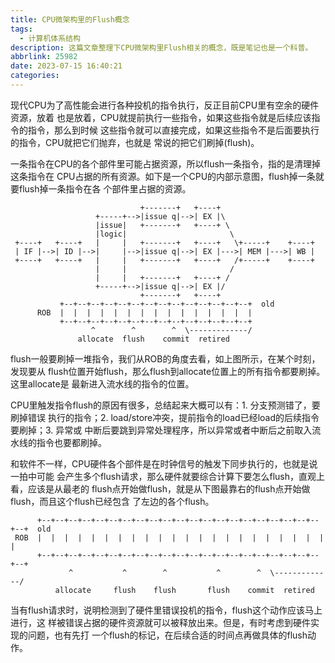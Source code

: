 ```yaml
---
title: CPU微架构里的Flush概念
tags:
  - 计算机体系结构
description: 这篇文章整理下CPU微架构里Flush相关的概念，既是笔记也是一个科普。
abbrlink: 25982
date: 2023-07-15 16:40:21
categories:
---
```


现代CPU为了高性能会进行各种投机的指令执行，反正目前CPU里有空余的硬件资源，放着
也是放着，CPU就提前执行一些指令，如果这些指令就是后续应该指令的指令，那么到时候
这些指令就可以直接完成，如果这些指令不是后面要执行的指令，CPU就把它们抛弃，也就是
常说的把它们刷掉(flush)。

一条指令在CPU的各个部件里可能占据资源，所以flush一条指令，指的是清理掉这条指令在
CPU占据的所有资源。如下是一个CPU的内部示意图，flush掉一条就要flush掉一条指令在各
个部件里占据的资源。
```
                             +-------+   +----+
                   +-----+-->|issue q|-->| EX |\
                   |issue|   +-------+   +----+ \
                   |logic|                       \
 +----+   +----+   |     |   +-------+   +----+   \+-----+    +----+
 | IF |-->| ID |-->|     |-->|issue q|-->| EX |--->| MEM |--->| WB |
 +----+   +----+   |     |   +-------+   +----+   /+-----+    +----+
                   |     |                       /
                   |     |   +-------+   +----+ /
                   +-----+-->|issue q|-->| EX |/
                             +-------+   +----+
           +--+--+--+--+--+--+--+--+--+--+--+--+--+--+  old
      ROB  |  |  |  |  |  |  |  |  |  |  |  |  |  |  |  
           +--+--+--+--+--+--+--+--+--+--+--+--+--+--+
                  ^        ^        ^  \-------------/
               allocate  flush    commit  retired
```

flush一般要刷掉一堆指令，我们从ROB的角度去看，如上图所示，在某个时刻，发现要从
flush位置开始flush，那么flush到allocate位置上的所有指令都要刷掉。这里allocate是
最新进入流水线的指令的位置。

CPU里触发指令flush的原因有很多，总结起来大概可以有：1. 分支预测错了，要刷掉错误
执行的指令；2. load/store冲突，提前指令的load已经load的后续指令要刷掉；3. 异常或
中断后要跳到异常处理程序，所以异常或者中断后之前取入流水线的指令也要都刷掉。

和软件不一样，CPU硬件各个部件是在时钟信号的触发下同步执行的，也就是说一拍中可能
会产生多个flush请求，那么硬件就要综合计算下要怎么flush，直观上看，应该是从最老的
flush点开始做flush，就是从下图最靠右的flush点开始做flush，而且这个flush已经包含
了左边的各个flush。
```
      +--+--+--+--+--+--+--+--+--+--+--+--+--+--+--+--+--+--+--+--+--+--+  old
 ROB  |  |  |  |  |  |  |  |  |  |  |  |  |  |  |  |  |  |  |  |  |  |  |  
      +--+--+--+--+--+--+--+--+--+--+--+--+--+--+--+--+--+--+--+--+--+--+
             ^           ^        ^           ^        ^  \-------------/
          allocate     flush    flush       flush    commit  retired
```

当有flush请求时，说明检测到了硬件里错误投机的指令，flush这个动作应该马上进行，这
样被错误占据的硬件资源就可以被释放出来。但是，有时考虑到硬件实现的问题，也有先打
一个flush的标记，在后续合适的时间点再做具体的flush动作。
